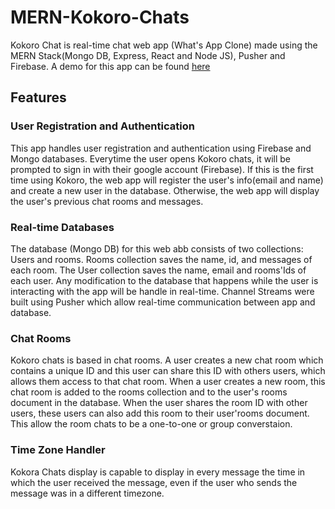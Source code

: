 # MERN-Kokoro-Chats


Kokoro Chat is real-time chat web app (What's App Clone) made using the MERN Stack(Mongo DB, Express, React and Node JS), Pusher and Firebase. A demo for this app can be found [here](www.loser.com)

## Features

### User Registration and Authentication
This app handles user registration and authentication using Firebase and Mongo databases. Everytime the user opens Kokoro chats, it will be prompted to sign in with their google account (Firebase). If this is the first time using Kokoro, the web app will register the user's info(email and name) and create a new user in the database. Otherwise, the web app will display the user's previous chat rooms and messages. 


### Real-time Databases

The database (Mongo DB) for this web abb consists of two collections: Users and rooms. Rooms collection saves the name, id, and messages of each room. The User collection saves the name, email and rooms'Ids of each user. Any modification to the database that happens while the user is interacting with the app will be handle in real-time. Channel Streams were built using Pusher which allow real-time communication between app and database. 

### Chat Rooms

Kokoro chats is based in chat rooms. A user creates a new chat room which contains a unique ID and this user can share this ID with others users, which allows them access to that chat room. When a user creates a new room, this chat room is added to the rooms collection and to the user's rooms document in the database. When the user shares the room ID with other users, these users can also add this room to their user'rooms document. This allow the room chats to be a one-to-one or group converstaion. 

### Time Zone Handler 


Kokora Chats display is capable to display in every message the time in which the user received the message, even if the user who sends the message was in a different timezone.



